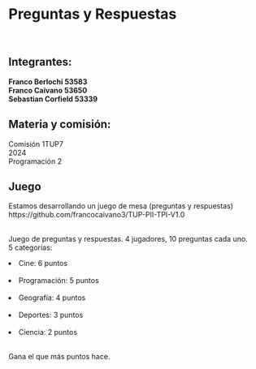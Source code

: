 <h1>Preguntas y Respuestas</h1><br>
<h2>Integrantes:</h2>
<b>Franco Berlochi 53583</b><br>
<b>Franco Caivano 53650</b> <br>
<b>Sebastian Corfield 53339</b><br>
<h2>Materia y comisión:</h2>
Comisión 1TUP7 <br>
2024<br>
Programación 2 <br>

<h2>Juego</h2>
Estamos desarrollando un juego de mesa (preguntas y respuestas)<br>
https://github.com/francocaivano3/TUP-PII-TPI-V1.0 <br><br>

Juego de preguntas y respuestas. 4 jugadores, 10 preguntas cada uno. <br>
5 categorías:<br>
<li>Cine: 6 puntos</li><br>
<li>Programación: 5 puntos</li><br>
<li>Geografía: 4 puntos</li><br>
<li>Deportes: 3 puntos</li><br>
<li>Ciencia: 2 puntos</li><br>

Gana el que más puntos hace. 

